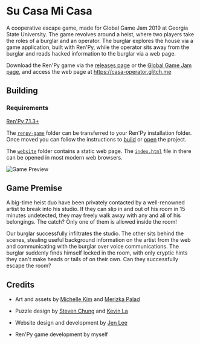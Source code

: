 # Su Casa Mi Casa

A cooperative escape game, made for Global Game Jam 2019 at Georgia State University. The game revolves around a heist, where two players take the roles of a burglar and an operator. The burglar explores the house via a game application, built with Ren'Py, while the operator sits away from the burglar and reads hacked information to the burglar via a web page.


Download the Ren'Py game via the [releases page](https://github.com/biggestcookie/SuCasaMiCasa-game/releases) or the [Global Game Jam page](https://globalgamejam.org/2019/games/su-casa-mi-casa), and access the web page at https://casa-operator.glitch.me

## Building

### Requirements

[Ren'Py 7.1.3+](https://www.renpy.org/latest.html)

The [`renpy-game`](https://github.com/biggestcookie/SuCasaMiCasa-game/tree/master/renpy-game) folder can be transferred to your Ren'Py installation folder. Once moved you can follow the instructions to [build](https://www.renpy.org/doc/html/build.html) or [open](https://www.renpy.org/doc/html/quickstart.html#the-ren-py-launcher) the project.

The [`website`](https://github.com/biggestcookie/SuCasaMiCasa-game/tree/master/website) folder contains a static web page. The [`index.html`](https://github.com/biggestcookie/SuCasaMiCasa-game/blob/master/website/index.html) file in there can be opened in most modern web browsers.


![Game Preview](https://raw.githubusercontent.com/biggestcookie/SuCasaMiCasa-game/1.0/renpy-game/images/room1.jpg)

## Game Premise

A big-time heist duo have been privately contacted by a well-renowned artist to break into his studio. If they can slip in and out of his room in 15 minutes undetected, they may freely walk away with any and all of his belongings. The catch? Only one of them is allowed inside the room!


Our burglar successfully infiltrates the studio. The other sits behind the scenes, stealing useful background information on the artist from the web and communicating with the burglar over voice communications. The burglar suddenly finds himself locked in the room, with only cryptic hints they can't make heads or tails of on their own. Can they successfully escape the room?

## Credits

- Art and assets by [Michelle Kim](https://www.instagram.com/bluejayflew/) and [Merizka Palad](https://www.instagram.com/dinovolt_/)

- Puzzle design by [Steven Chung](https://github.com/lemonna) and [Kevin La](https://github.com/kla3)

- Website design and development by [Jen Lee](https://github.com/catsukidon)

- Ren'Py game development by myself
